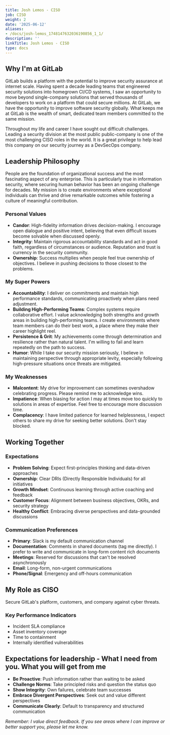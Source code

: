 ```yaml
---
title: Josh Lemos - CISO
job: CISO
weight: 2
date: '2025-06-12'
aliases:
- /docs/josh-lemos_1748147632036190856_1_1/
description: ''
linkTitle: Josh Lemos - CISO
type: docs
---
```


## Why I'm at GitLab

GitLab builds a platform with the potential to improve security assurance at internet scale. Having spent a decade leading teams that engineered security solutions into homegrown CI/CD systems, I saw an opportunity to move beyond single-company solutions that served thousands of developers to work on a platform that could secure millions. At GitLab, we have the opportunity to improve software security globally. What keeps me at GitLab is the wealth of smart, dedicated team members committed to the same mission.

Throughout my life and career I have sought out difficult challenges. Leading a security division at the most public public-company is one of the most challenging CISO roles in the world. It is a great privilege to help lead this company on our security journey as a DevSecOps company.

## Leadership Philosophy

People are the foundation of organizational success and the most fascinating aspect of any enterprise. This is particularly true in information security, where securing human behavior has been an ongoing challenge for decades. My mission is to create environments where exceptional individuals can thrive and drive remarkable outcomes while fostering a culture of meaningful contribution.

### Personal Values

- **Candor**: High-fidelity information drives decision-making. I encourage open dialogue and positive intent, believing that even difficult issues become solvable when discussed openly.
- **Integrity**: Maintain rigorous accountability standards and act in good faith, regardless of circumstances or audience. Reputation and trust is currency in the security community.
- **Ownership**: Success multiplies when people feel true ownership of objectives. I believe in pushing decisions to those closest to the problems.

### My Super Powers

- **Accountability**: I deliver on commitments and maintain high performance standards, communicating proactively when plans need adjustment.
- **Building High-Performing Teams**: Complex systems require collaborative effort. I value acknowledging both strengths and growth areas in building high-performing teams. I create environments where team members can do their best work, a place where they make their career highlight reel.
- **Persistence & Grit**: My achievements come through determination and resilience rather than natural talent. I'm willing to fail and learn repeatedly on the path to success.
- **Humor**: While I take our security mission seriously, I believe in maintaining perspective through appropriate levity, especially following high-pressure situations once threats are mitigated.

### My Weaknesses

- **Malcontent**: My drive for improvement can sometimes overshadow celebrating progress. Please remind me to acknowledge wins.
- **Impatience**: When biasing for action I may at times move too quickly to solutions in areas of expertise. Feel free to encourage more discussion time.
- **Complacency**: I have limited patience for learned helplessness, I expect others to share my drive for seeking better solutions. Don't stay blocked.

## Working Together

### Expectations

- **Problem Solving**: Expect first-principles thinking and data-driven approaches <br/>
- **Ownership**: Clear DRIs (Directly Responsible Individuals) for all initiatives <br/>
- **Growth Mindset**: Continuous learning through active coaching and feedback <br/>
- **Customer Focus**: Alignment between business objectives, OKRs, and security strategy <br/>
- **Healthy Conflict**: Embracing diverse perspectives and data-grounded discussions <br/>

### Communication Preferences

- **Primary**: Slack is my default communication channel  <br/>
- **Documentation**: Comments in shared documents (tag me directly). I prefer to write and communicate in long-form content rich documents <br/>
- **Meetings**: Reserved for discussions that can't be resolved asynchronously <br/>
- **Email**: Long-form, non-urgent communications <br/>
- **Phone/Signal**: Emergency and off-hours communication <br/>

## My Role as CISO

Secure GitLab's platform, customers, and company against cyber threats.

### Key Performance Indicators

- Incident SLA compliance <br/>  
- Asset inventory coverage <br/>
- Time to containment <br/>
- Internally identified vulnerabilities <br/>  

## Expectations for leadership - What I need from you. What you will get from me

- **Be Proactive**: Push information rather than waiting to be asked <br/>
- **Challenge Norms**: Take principled risks and question the status quo <br/>
- **Show Integrity**: Own failures, celebrate team successes <br/>
- **Embrace Divergent Perspectives**: Seek out and value different perspectives <br/>
- **Communicate Clearly**: Default to transparency and structured communication <br/>

_Remember: I value direct feedback. If you see areas where I can improve or better support you, please let me know._ <br/>
